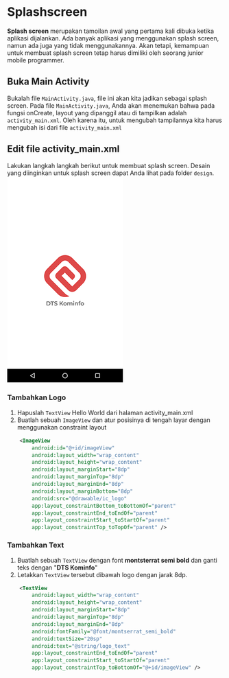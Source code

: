 # Splashscreen

**Splash screen** merupakan tamoilan awal yang pertama kali dibuka ketika aplikasi dijalankan. Ada banyak aplikasi yang menggunakan splash screen, namun ada juga yang tidak menggunakannya. Akan tetapi, kemampuan untuk membuat splash screen tetap harus dimiliki oleh seorang junior mobile programmer.

## Buka Main Activity

Bukalah file `MainActivity.java`, file ini akan kita jadikan sebagai splash screen. Pada file `MainActivity.java`, Anda akan menemukan bahwa pada fungsi onCreate, layout yang dipanggil atau di tampilkan adalah `activity_main.xml`. Oleh karena itu, untuk mengubah tampilannya kita harus mengubah isi dari file `activity_main.xml`

## Edit file activity_main.xml

Lakukan langkah langkah berikut untuk membuat splash screen. Desain yang diinginkan untuk splash screen dapat Anda lihat pada folder `design`.
![splash](images/0304splash.png)

### Tambahkan Logo

1. Hapuslah `TextView` Hello World dari halaman activity_main.xml
2. Buatlah sebuah `ImageView` dan atur posisinya di tengah layar dengan menggunakan constraint layout

```xml
    <ImageView
        android:id="@+id/imageView"
        android:layout_width="wrap_content"
        android:layout_height="wrap_content"
        android:layout_marginStart="8dp"
        android:layout_marginTop="8dp"
        android:layout_marginEnd="8dp"
        android:layout_marginBottom="8dp"
        android:src="@drawable/ic_logo"
        app:layout_constraintBottom_toBottomOf="parent"
        app:layout_constraintEnd_toEndOf="parent"
        app:layout_constraintStart_toStartOf="parent"
        app:layout_constraintTop_toTopOf="parent" />
```

### Tambahkan Text

1. Buatlah sebuah `TextView` dengan font **montsterrat semi bold** dan ganti teks dengan "**DTS Kominfo**"
2. Letakkan `TextView` tersebut dibawah logo dengan jarak 8dp.

```xml
    <TextView
        android:layout_width="wrap_content"
        android:layout_height="wrap_content"
        android:layout_marginStart="8dp"
        android:layout_marginTop="8dp"
        android:layout_marginEnd="8dp"
        android:fontFamily="@font/montserrat_semi_bold"
        android:textSize="20sp"
        android:text="@string/logo_text"
        app:layout_constraintEnd_toEndOf="parent"
        app:layout_constraintStart_toStartOf="parent"
        app:layout_constraintTop_toBottomOf="@+id/imageView" />
```
